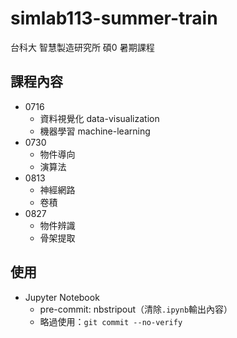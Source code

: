 # simlab113-summer-train

台科大 智慧製造研究所 碩0 暑期課程

## 課程內容
- 0716
    - 資料視覺化 data-visualization
    - 機器學習 machine-learning
- 0730
    - 物件導向
    - 演算法
- 0813
    - 神經網路
    - 卷積
- 0827
    - 物件辨識
    - 骨架提取

## 使用
- Jupyter Notebook
    - pre-commit: nbstripout（清除`.ipynb`輸出內容）
    - 略過使用：`git commit --no-verify`